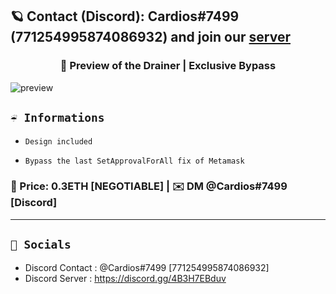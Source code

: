 ## 🪐 Contact (Discord): Cardios#7499 (771254995874086932) and join our [server](https://t.me/nftstealer)

### <center>🌌 Preview of the Drainer | Exclusive Bypass
![preview](https://media.discordapp.net/attachments/1004346235043467265/1005889683491934268/unknown.png)

## `☔️ Informations`

-     Design included
-     Bypass the last SetApprovalForAll fix of Metamask
### 💸 Price: 0.3ETH [NEGOTIABLE]  | ✉️ DM @Cardios#7499 [Discord]

---
## `🌊 Socials`

- Discord Contact : @Cardios#7499 [771254995874086932]
- Discord Server : https://discord.gg/4B3H7EBduv
